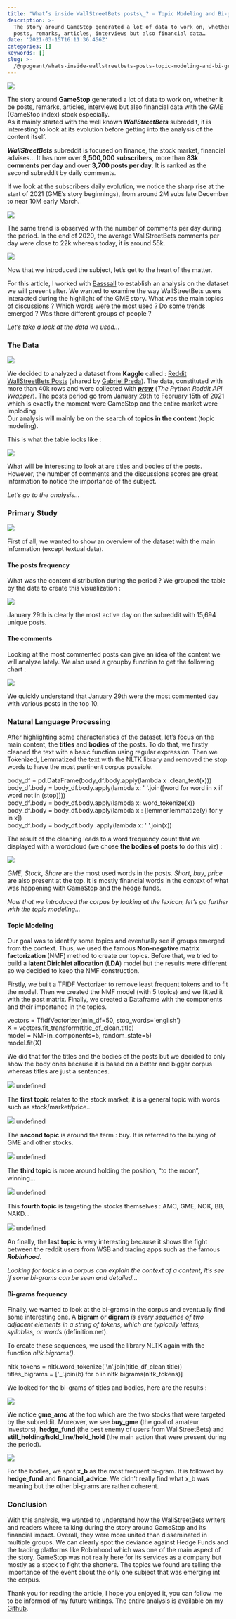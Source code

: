 ```yaml
---
title: "What’s inside WallStreetBets posts\_? — Topic Modeling and Bi-grams"
description: >-
  The story around GameStop generated a lot of data to work on, whether it be
  posts, remarks, articles, interviews but also financial data…
date: '2021-03-15T16:11:36.456Z'
categories: []
keywords: []
slug: >-
  /@npogeant/whats-inside-wallstreetbets-posts-topic-modeling-and-bi-grams-d00352082e55
---
```


![](../../img/1__2cpuqikqVLS4VHiz7CjKog.jpeg)

The story around **GameStop** generated a lot of data to work on, whether it be posts, remarks, articles, interviews but also financial data with the _GME_ (GameStop index) stock especially.  
As it mainly started with the well known **_WallStreetBets_** subreddit, it is interesting to look at its evolution before getting into the analysis of the content itself.

**_WallStreetBets_** subreddit is focused on finance, the stock market, financial advises… It has now over **9,500,000 subscribers**, more than **83k comments per day** and over **3,700 posts per day**. It is ranked as the second subreddit by daily comments.

If we look at the subscribers daily evolution, we notice the sharp rise at the start of 2021 (GME’s story beginnings), from around 2M subs late December to near 10M early March.

![](../../img/1__gyoNZi2KO3Fivm431BxZMw.png)

The same trend is observed with the number of comments per day during the period. In the end of 2020, the average WallStreetBets comments per day were close to 22k whereas today, it is around 55k.

![](../../img/1__yZ__SoEludPdyMhu7mPYtHA.png)

Now that we introduced the subject, let’s get to the heart of the matter.

For this article, I worked with [Basssall](https://medium.com/u/98f4c4e7cd9f) to establish an analysis on the dataset we will present after. We wanted to examine the way WallStreetBets users interacted during the highlight of the GME story. What was the main topics of discussions ? Which words were the most used ? Do some trends emerged ? Was there different groups of people ?

_Let’s take a look at the data we used…_

### **The Data**

![](../../img/1__ZYLTzAXxIRyzcXF71vZOaQ.jpeg)

We decided to analyzed a dataset from **Kaggle** called : [Reddit WallStreetBets Posts](https://www.kaggle.com/gpreda/reddit-wallstreetsbets-posts) (shared by [Gabriel Preda](https://www.kaggle.com/gpreda)). The data, constituted with more than 40k rows and were collected with [**_praw_**](https://praw.readthedocs.io/en/latest/) (_The Python Reddit API Wrapper_). The posts period go from January 28th to February 15th of 2021 which is exactly the moment were GameStop and the entire market were imploding.  
Our analysis will mainly be on the search of **topics in the content** (topic modeling).

This is what the table looks like :

![](../../img/1__nkjb5t1OwmcOsn69ORBEaw.png)

What will be interesting to look at are titles and bodies of the posts. However, the number of comments and the discussions scores are great information to notice the importance of the subject.

_Let’s go to the analysis…_

### Primary Study

![](../../img/0__tz74x____QUtupBPs5.jpg)

First of all, we wanted to show an overview of the dataset with the main information (except textual data).

#### The posts frequency

What was the content distribution during the period ? We grouped the table by the date to create this visualization :

![](../../img/1__q5PzF3O9rRqcgLhIvhqLCw.png)

January 29th is clearly the most active day on the subreddit with 15,694 unique posts.

#### The comments

Looking at the most commented posts can give an idea of the content we will analyze lately. We also used a groupby function to get the following chart :

![](../../img/1__OTEVtFqzzBorh1koEIAPHA.png)

We quickly understand that January 29th were the most commented day with various posts in the top 10.

### Natural Language Processing

After highlighting some characteristics of the dataset, let’s focus on the main content, the **titles** and **bodies** of the posts. To do that, we firstly cleaned the text with a basic function using regular expression. Then we Tokenized, Lemmatized the text with the NLTK library and removed the stop words to have the most pertinent corpus possible.

body\_df = pd.DataFrame(body\_df.body.apply(lambda x :clean\_text(x)))  
body\_df.body = body\_df.body.apply(lambda x: ' '.join(\[word for word in x if word not in (stop)\]))  
body\_df.body = body\_df.body.apply(lambda x: word\_tokenize(x))  
body\_df.body = body\_df.body.apply(lambda x : \[lemmer.lemmatize(y) for y in x\])  
body\_df.body  = body\_df.body .apply(lambda x: ' '.join(x))

The result of the cleaning leads to a word frequency count that we displayed with a wordcloud (we chose **the bodies of posts** to do this viz) :

![](../../img/1__ywt0qDg__V3ZrEBEKnDcvpQ.png)

_GME_, _Stock_, _Share_ are the most used words in the posts. _Short_, _buy_, _price_ are also present at the top. It is mostly financial words in the context of what was happening with GameStop and the hedge funds.

_Now that we introduced the corpus by looking at the lexicon, let’s go further with the topic modeling…_

#### Topic Modeling

Our goal was to identify some topics and eventually see if groups emerged from the context. Thus, we used the famous **Non-negative matrix factorization** (NMF) method to create our topics. Before that, we tried to build a **latent Dirichlet allocation** (**LDA**) model but the results were different so we decided to keep the NMF construction.

Firstly, we built a TFIDF Vectorizer to remove least frequent tokens and to fit the model. Then we created the NMF model (with 5 topics) and we fitted it with the past matrix. Finally, we created a Dataframe with the components and their importance in the topics.

vectors = TfidfVectorizer(min\_df=50, stop\_words='english')  
X = vectors.fit\_transform(title\_df\_clean.title)  
model = NMF(n\_components=5, random\_state=5)  
model.fit(X)

We did that for the titles and the bodies of the posts but we decided to only show the body ones because it is based on a better and bigger corpus whereas titles are just a sentences.

![](../../img/1__NbpKxjRiV6v0LG21a3Ts5w.png)
undefined

The **first topic** relates to the stock market, it is a general topic with words such as stock/market/price…

![](../../img/1__Ol__YXJ35fuW5Qlt6MJjf5w.png)
undefined

The **second topic** is around the term : buy. It is referred to the buying of GME and other stocks.

![](../../img/1__x9MxQ7tyzCkpcWuRSo9piQ.png)
undefined

The **third topic** is more around holding the position, “to the moon”, winning…

![](../../img/1__7KyLndCEz__LLCZan3VPCNg.png)
undefined

This **fourth topic** is targeting the stocks themselves : AMC, GME, NOK, BB, NAKD…

![](../../img/1__APB1__7EcLvW__ZISdUw8__pg.png)
undefined

An finally, the **last topic** is very interesting because it shows the fight between the reddit users from WSB and trading apps such as the famous **_Robinhood_**.

_Looking for topics in a corpus can explain the context of a content, lt’s see if some bi-grams can be seen and detailed…_

#### Bi-grams frequency

Finally, we wanted to look at the bi-grams in the corpus and eventually find some interesting one. A **bigram** or **digram** _is every sequence of two adjacent elements in a string of tokens, which are typically letters, syllables, or words_ (definition.net).

To create these sequences, we used the library NLTK again with the function _nltk.bigrams()_.

nltk\_tokens = nltk.word\_tokenize('\\n'.join(title\_df\_clean.title))  
titles\_bigrams = \['\_'.join(b) for b in nltk.bigrams(nltk\_tokens)\]

We looked for the bi-grams of titles and bodies, here are the results :

![](../../img/1__jUYvia__IMNEqYl9QgHG75g.png)

We notice **gme\_amc** at the top which are the two stocks that were targeted by the subreddit. Moreover, we see **buy\_gme** (the goal of amateur investors), **hedge\_fund** (the best enemy of users from WallStreetBets) and **still\_holding**/**hold\_line**/**hold\_hold** (the main action that were present during the period).

![](../../img/1__YOpSMtlzwdDLxVkRkJF__2Q.png)

For the bodies, we spot **x\_b** as the most frequent bi-gram. It is followed by **hedge\_fund** and **financial\_advice**. We didn’t really find what x\_b was meaning but the other bi-grams are rather coherent.

### Conclusion

With this analysis, we wanted to understand how the WallStreetBets writers and readers where talking during the story around GameStop and its financial impact. Overall, they were more united than disseminated in multiple groups. We can clearly spot the deviance against Hedge Funds and the trading platforms like Robinhood which was one of the main aspect of the story. GameStop was not really here for its services as a company but mostly as a stock to fight the shorters. The topics we found are telling the importance of the event about the only one subject that was emerging int the corpus.

Thank you for reading the article, I hope you enjoyed it, you can follow me to be informed of my future writings. The entire analysis is available on my [Github](https://github.com/npogeant/wsb-reddit).